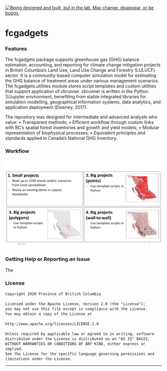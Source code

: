 <a id="devex-badge" rel="Exploration" href="https://github.com/BCDevExchange/assets/blob/master/README.md"><img alt="Being designed and built, but in the lab. May change, disappear, or be buggy." style="border-width:0" src="https://assets.bcdevexchange.org/images/badges/exploration.svg" title="Being designed and built, but in the lab. May change, disappear, or be buggy." /></a>

fcgadgets
=======================================

### Features

The fcgadgets package supports greenhouse gas (GHG) balance estimation, accounting, and reporting for climate change mitigation projects in British Columbia’s Land Use, Land Use Change and Forestry (LULUCF) sector. It is a community-based computer simulation model for estimating the GHG balance of treatment areas under various management scenarios. The fcgadgets.utilities module stores script templates and custom utilities that support application of cbrunner. 
cbrunner is written in the Python 3/Jupyter environment, benefiting from stable integrated libraries for simulation modelling, geographical information systems, data analytics, and application deployment (Downey, 2017). 

The repository was designed for intermediate and advanced analysts who value: 
•	Transparent methods;
•	Efficient workflow through custom links with BC’s spatial forest inventories and growth and yield models;
•	Modular representation of biophysical processes;
•	Equivalent principles and standards applied in Canada’s National GHG Inventory.


### Workflow

![image info](./images/fcgadgets_runoptions.png)

### Getting Help or Reporting an Issue

The

### License

    Copyright 2020 Province of British Columbia

    Licensed under the Apache License, Version 2.0 (the "License");
    you may not use this file except in compliance with the License.
    You may obtain a copy of the License at

    http://www.apache.org/licenses/LICENSE-2.0

    Unless required by applicable law or agreed to in writing, software distributed under the License is distributed on an "AS IS" BASIS,
    WITHOUT WARRANTIES OR CONDITIONS OF ANY KIND, either express or implied.
    See the License for the specific language governing permissions and limitations under the License.

------------------------------------------------------------------------

